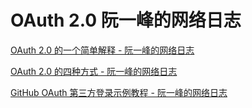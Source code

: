 # OAuth 2.0 阮一峰的网络日志

[OAuth 2.0 的一个简单解释 - 阮一峰的网络日志](OAuth%202%200%20%E9%98%AE%E4%B8%80%E5%B3%B0%E7%9A%84%E7%BD%91%E7%BB%9C%E6%97%A5%E5%BF%97%2047a0ecf0e115470b8f39d7e7f6bab947/OAuth%202%200%20%E7%9A%84%E4%B8%80%E4%B8%AA%E7%AE%80%E5%8D%95%E8%A7%A3%E9%87%8A%20-%20%E9%98%AE%E4%B8%80%E5%B3%B0%E7%9A%84%E7%BD%91%E7%BB%9C%E6%97%A5%E5%BF%97%20fcc088929b9f41e58e301aba19a49815.md)

[OAuth 2.0 的四种方式 - 阮一峰的网络日志](OAuth%202%200%20%E9%98%AE%E4%B8%80%E5%B3%B0%E7%9A%84%E7%BD%91%E7%BB%9C%E6%97%A5%E5%BF%97%2047a0ecf0e115470b8f39d7e7f6bab947/OAuth%202%200%20%E7%9A%84%E5%9B%9B%E7%A7%8D%E6%96%B9%E5%BC%8F%20-%20%E9%98%AE%E4%B8%80%E5%B3%B0%E7%9A%84%E7%BD%91%E7%BB%9C%E6%97%A5%E5%BF%97%20fd3c1972203e4860822a657a4e46c185.md)

[GitHub OAuth 第三方登录示例教程 - 阮一峰的网络日志](OAuth%202%200%20%E9%98%AE%E4%B8%80%E5%B3%B0%E7%9A%84%E7%BD%91%E7%BB%9C%E6%97%A5%E5%BF%97%2047a0ecf0e115470b8f39d7e7f6bab947/GitHub%20OAuth%20%E7%AC%AC%E4%B8%89%E6%96%B9%E7%99%BB%E5%BD%95%E7%A4%BA%E4%BE%8B%E6%95%99%E7%A8%8B%20-%20%E9%98%AE%E4%B8%80%E5%B3%B0%E7%9A%84%E7%BD%91%E7%BB%9C%E6%97%A5%E5%BF%97%2045333529318642588c1debdcc3c1184c.md)